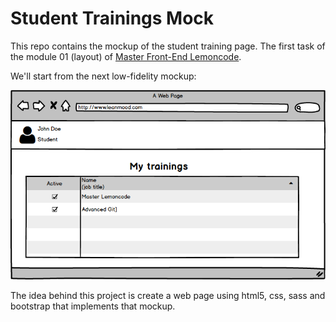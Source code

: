 # Student Trainings Mock

This repo contains the mockup of the student training page.
The first task of the module 01 (layout) of [Master Front-End Lemoncode](http://www.formacion.lemoncode.net/master-frontend).

We'll start from the next low-fidelity mockup:

![mockup](99_readme_resources/stStudentTrainings.png "mockup")

The idea behind this project is create a web page using html5, css, sass and bootstrap that implements that mockup.
